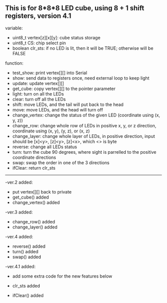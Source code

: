 This is for 8\*8\*8 LED cube, using 8 + 1 shift registers, version 4.1
-----
variable:
+	uint8_t vertex[z][x][y]:	cube status storage
+	uint8_t CS:	chip select pin
+	boolean clr_sts:	if no LED is lit, then it will be TRUE; otherwise will be FALSE

function:
+	test_show:	print vertex[][] into Serial
+	show:	send data to registers once, need external loop to keep light
+	update:	update vertex[][]
+	get_cube:	copy vertex[][] to the pointer parameter
+	light:	turn on all the LEDs
+	clear:	turn off all the LEDs
+	shift:	move LEDs, and the tail will put back to the head
+	move:	move LEDs, and the head will turn off
+	change_vertex: change the status of the given LED (coordinate using (x, y, z))
+	change_row:	change whole row of LEDs in positive x, y, or z direction, coordinate using (x, y), (y, z), or (x, z)
+	change_layer: change whole layer of LEDs, in positive direction, input should be [x]\<y>, [z]\<y>, [z]\<x>, which <> is byte
+	reverse:	change all LEDs status
+	turn:	turn the cube 90 degrees, where sight is parrelled to the positive coordinate directions
+	swap:	swap the order in one of the 3 directions
+	ifClear:	return clr_sts
-----

-ver.2 added:
+	put vertex[][] back to private
+	get_cube() added
+	change_vertex() added
	
-ver.3 added:
+	change_row() added
+	change_layer() added

-ver.4 added:
+	reverse() added
+	turn() added
+	swap() added

-ver.4.1 added:
+	add some extra code for the new features below
	
+	clr_sts added
+	ifClear() added